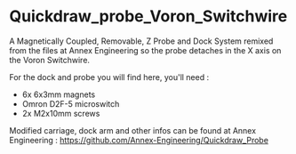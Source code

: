 # Quickdraw_probe_Voron_Switchwire
A Magnetically Coupled, Removable, Z Probe and Dock System remixed from the files at Annex Engineering so the probe detaches in the X axis on the Voron Switchwire.

For the dock and probe you will find here, you'll need :
* 6x 6x3mm magnets
* Omron D2F-5 microswitch
* 2x M2x10mm screws

Modified carriage, dock arm and other infos can be found at Annex Engineering : https://github.com/Annex-Engineering/Quickdraw_Probe
